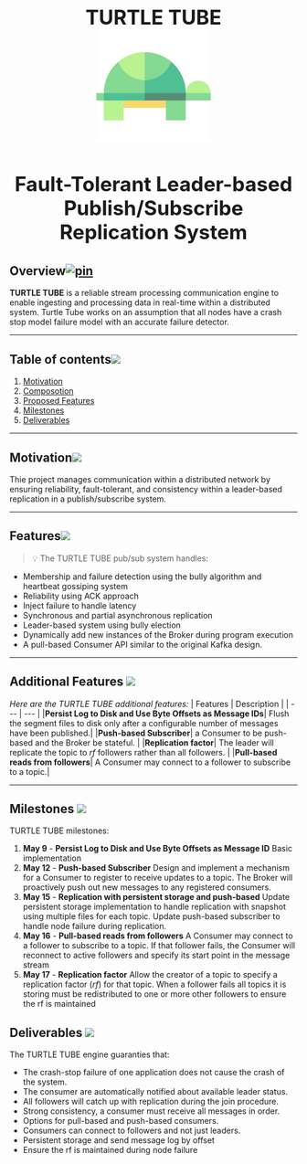 <h1 align="center" style="display: block; font-size: 2.5em; font-weight: bold; margin-block-start: 1em; margin-block-end: 1em;">
  <br><br><strong>TURTLE TUBE</strong><br>
  <img src="turtle-animal-svgrepo-com.svg" style="width:200px"/>
  <br><br>Fault-Tolerant Leader-based Publish/Subscribe Replication System
</h1>


## Overview[![pin](https://user-images.githubusercontent.com/60201466/166403770-b5813248-17d5-4b23-acfe-cf60936d539f.svg)](#overview)

**TURTLE TUBE** is a reliable stream processing communication engine to enable ingesting and processing data in real-time within a distributed system. Turtle Tube works on an assumption that all nodes have a crash stop model failure model
with an accurate failure detector.

---

## Table of contents[![](https://user-images.githubusercontent.com/60201466/166403770-b5813248-17d5-4b23-acfe-cf60936d539f.svg)](#table-of-contents)
1. [Motivation](#motivation)
2. [Composotion](#composition)
3. [Proposed Features](#proposed-features)
4. [Milestones](#milestones)
5. [Deliverables](#deliverables)

---

## Motivation[![](https://user-images.githubusercontent.com/60201466/166403770-b5813248-17d5-4b23-acfe-cf60936d539f.svg)](#motivation)

Thie project manages communication within a distributed network by ensuring reliability, fault-tolerant, and consistency within a leader-based replication in a publish/subscribe system.

---

## Features[![](https://user-images.githubusercontent.com/60201466/166403770-b5813248-17d5-4b23-acfe-cf60936d539f.svg)](#composition)

> 💡 The TURTLE TUBE pub/sub system handles:

* Membership and failure detection using the bully algorithm and heartbeat gossiping system
* Reliability using ACK approach
* Inject failure to handle latency
* Synchronous and partial asynchronous replication 
* Leader-based system using bully election
* Dynamically add new instances of the Broker during program execution
* A pull-based Consumer API similar to the original Kafka design.

---

## Additional Features [![](https://user-images.githubusercontent.com/60201466/166403770-b5813248-17d5-4b23-acfe-cf60936d539f.svg)](#proposed-features)

_Here are the TURTLE TUBE additional features:_
| Features | Description |
| --- | --- |
|**Persist Log to Disk and Use Byte Offsets as Message IDs**| Flush the segment files to disk only after a configurable number of messages have been published.|
|**Push-based Subscriber**| a Consumer to be push-based and the Broker be stateful. |
|**Replication factor**| The leader will replicate the topic to *rf* followers rather than all followers. |
|**Pull-based reads from followers**| A Consumer may connect to a follower to subscribe to a topic.|

---

## Milestones [![](https://user-images.githubusercontent.com/60201466/166403770-b5813248-17d5-4b23-acfe-cf60936d539f.svg)](#milestones)

TURTLE TUBE milestones:
1. **May 9** - **Persist Log to Disk and Use Byte Offsets as Message ID** Basic implementation
2. **May 12** - **Push-based Subscriber** Design and implement a mechanism for a Consumer to register to receive updates to a topic. The Broker will proactively push out new messages to any registered consumers.
3. **May 15** - **Replication with persistent storage and push-based** Update persistent storage implementation to handle replication with snapshot using multiple files for each topic. Update push-based subscriber to handle node failure during replication.
4. **May 16** - **Pull-based reads from followers** A Consumer may connect to a follower to subscribe to a topic. If that follower fails, the Consumer will reconnect to active followers and specify its start point in the message stream
5. **May 17** - **Replication factor** Allow the creator of a topic to specify a replication factor (*rf*) for that topic. When a follower fails all topics it is storing must be redistributed to one or more other followers to ensure the rf is maintained

## Deliverables [![](https://user-images.githubusercontent.com/60201466/166403770-b5813248-17d5-4b23-acfe-cf60936d539f.svg)](#deliverables)

The TURTLE TUBE engine guaranties that:
* The crash-stop failure of one application does not cause the crash of the system.
* The consumer are automatically notified about available leader status.
* All followers will catch up with replication during the join procedure.
* Strong consistency, a consumer must receive all messages in order.
* Options for pull-based and push-based consumers.
* Consumers can connect to followers and not just leaders.
* Persistent storage and send message log by offset
* Ensure the rf is maintained during node failure

<!-- markdownlint-enable -->
